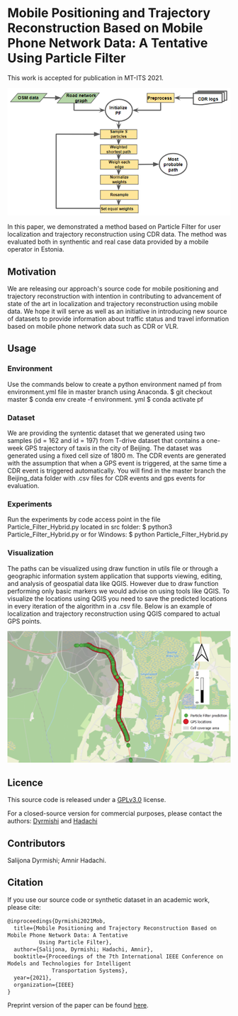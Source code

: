 # Mobile Positioning and Trajectory Reconstruction Based on Mobile Phone Network Data: A Tentative Using Particle Filter

This work is accepted for publication in MT-ITS 2021.

<img src="https://github.com/salijona/pfLoc/blob/main/pf_flow.png">

In this paper, we demonstrated a method based on Particle Filter for user localization and trajectory reconstruction using CDR data. The method was evaluated both in synthentic and real case data provided by a mobile operator in Estonia. 

## Motivation
We are releasing our approach's source code for mobile positioning and trajectory reconstruction  with intention in contributing to advancement of state of the art in localization and trajectory reconstruction using mobile data. We hope it will serve  as well as an initiative in introducing new source of datasets to provide information about traffic status and travel information based on mobile phone network data such as CDR or VLR. 

## Usage 

### Environment 
Use the commands below to create a python environment named pf from environment.yml file in master branch using Anaconda. 
$ git checkout master
$ conda env create -f environment. yml
$ conda activate pf

### Dataset
We are providing the syntentic dataset that we generated using two samples (id = 162 and id = 197) from T-drive   dataset  that  contains  a  one-week  GPS  trajectory of  taxis  in  the  city  of  Beijing. The dataset was generated using a fixed cell size of 1800 m. The CDR events  are generated with the  assumption  that  when  a  GPS  event  is  triggered,  at  the same  time  a  CDR  event  is  triggered  automatically.  You will find in the master branch the Beijing_data folder with .csv files for CDR events and gps events for evaluation. 

### Experiments
Run the experiments by code access point in the file Particle_Filter_Hybrid.py located in src folder:
$ python3 Particle_Filter_Hybrid.py
or for Windows:
$ python Particle_Filter_Hybrid.py

### Visualization
The paths can be visualized using draw function in utils file or through a geographic information system application that supports viewing, editing, and analysis of geospatial data like QGIS. However due to draw function performing only basic markers we would advise on using tools like QGIS. To visualize the locations using QGIS you need to save the predicted locations in every iteration of the algorithm in a .csv file. 
Below is an example of localization and trajectory reconstruction using QGIS compared to actual GPS points. 

<img src="https://github.com/salijona/pfLoc/blob/main/predicted_path_pf.PNG">

## Licence 
This source code is released under a [GPLv3.0](https://github.com/simonwu53/NetCalib-Lidar-Camera-Auto-calibration/blob/master/LICENSE) license. 

For a closed-source version for commercial purposes, please contact the authors: [Dyrmishi](mailto:salijona.dyrmishi@uni.lu) and [Hadachi](mailto:hadachi@ut.ee)


## Contributors
Salijona Dyrmishi; Amnir Hadachi.  

## Citation 
If you use our source code or synthetic dataset in an academic work, please cite:
```
@inproceedings{Dyrmishi2021Mob,
  title={Mobile Positioning and Trajectory Reconstruction Based on Mobile Phone Network Data: A Tentative 
          Using Particle Filter},
  author={Salijona, Dyrmishi; Hadachi, Amnir},
  booktitle={Proceedings of the 7th International IEEE Conference on Models and Technologies for Intelligent
              Transportation Systems},
  year={2021},
  organization={IEEE}
}
```

Preprint version of the paper can be found [here]().


